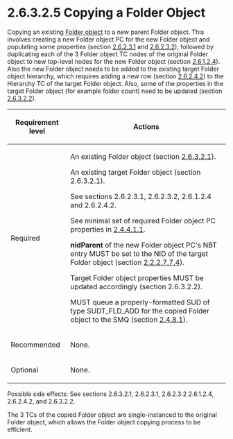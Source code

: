<html dir="LTR" xmlns:mshelp="http://msdn.microsoft.com/mshelp" xmlns:ddue="http://ddue.schemas.microsoft.com/authoring/2003/5" xmlns:xlink="http://www.w3.org/1999/xlink" xmlns:tool="http://www.microsoft.com/tooltip">
    <head>
        <meta http-equiv="Content-Type" content="text/html; CHARSET=utf-8"></meta>
        <meta name="save" content="history"></meta>
        <title>2.6.3.2.5 Copying a Folder Object</title>
        <xml>
            <mshelp:toctitle title="2.6.3.2.5 Copying a Folder Object"></mshelp:toctitle>
            <mshelp:rltitle title="[MS-PST]: Copying a Folder Object"></mshelp:rltitle>
            <mshelp:keyword index="A" term="833a7f7b-163f-4309-a312-3efb6cdfee27"></mshelp:keyword>
            <mshelp:attr name="DCSext.ContentType" value="open specification"></mshelp:attr>
            <mshelp:attr name="AssetID" value="833a7f7b-163f-4309-a312-3efb6cdfee27"></mshelp:attr>
            <mshelp:attr name="TopicType" value="kbRef"></mshelp:attr>
            <mshelp:attr name="DCSext.Title" value="[MS-PST]: Copying a Folder Object" />
        </xml>
    </head>
    <body>
        <div id="header">
            <h1 class="heading">2.6.3.2.5 Copying a Folder Object</h1>
        </div>
        <div id="mainSection">
            <div id="mainBody">
                <div id="allHistory" class="saveHistory"></div>
                <div id="sectionSection0" class="section" name="collapseableSection">
                    

<p>Copying an existing <a href="08220cc9-69b1-4072-a2e7-2a0ff201d505.md#gt_0682daa7-c1b8-419b-8a32-6048833d0b72">Folder object</a> to a new
parent Folder object. This involves creating a new Folder object PC for the new
Folder object and populating some properties (section <a href="1e645de0-2291-457d-8e3b-3ae415a481ce.md">2.6.2.3.1</a> and <a href="06096284-9b6a-41ea-8bf2-6615bee0752e.md">2.6.2.3.2</a>), followed by
duplicating each of the 3 Folder object TC nodes of the original Folder object
to new top-level nodes for the new Folder object (section <a href="9daacaf8-19b2-44ca-ba66-a6ce17cebbf4.md">2.6.1.2.4</a>). Also the new
Folder object needs to be added to the existing target Folder object hierarchy,
which requires adding a new row (section <a href="1a94f596-d840-4f66-824e-af1024fb6944.md">2.6.2.4.2</a>) to the
Hierarchy TC of the target Folder object. Also, some of the properties in the
target Folder object (for example folder count) need to be updated (section <a href="d17234d1-4de9-436e-a412-186b42dd1a8b.md">2.6.3.2.2</a>).</p>

<table>
 <thead>
  <tr>
   <th>
   <p>Requirement level</p>
   </th>
   <th>
   <p>Actions</p>
   </th>
  </tr>
 </thead>
 <tr>
  <td>
  <p>Required</p>
  </td>
  <td>
  <p>An existing Folder object (section <a href="a5c8bcf8-706d-4db2-afc4-1f5cb239dc63.md">2.6.3.2.1</a>).</p>
  <p>An existing target Folder object (section 2.6.3.2.1).</p>
  <p>See sections 2.6.2.3.1, 2.6.2.3.2, 2.6.1.2.4 and
  2.6.2.4.2.</p>
  <p>See minimal set of required Folder object PC
  properties in <a href="ec5b8b40-8b31-4612-88c8-510745f7ae80.md">2.4.4.1.1</a>.</p>
  <p><b>nidParent</b> of the new Folder object PC's NBT
  entry MUST be set to the NID of the target Folder object (section <a href="28fb2116-0998-4485-9844-9711b95603ba.md">2.2.2.7.7.4</a>).</p>
  <p>Target Folder object properties MUST be updated
  accordingly (section 2.6.3.2.2).</p>
  <p>MUST queue a properly-formatted SUD of type SUDT_FLD_ADD
  for the copied Folder object to the SMQ (section <a href="feced5b5-714b-47e1-8ca0-a8aae53c2fe4.md">2.4.8.1</a>).</p>
  </td>
 </tr>
 <tr>
  <td>
  <p>Recommended</p>
  </td>
  <td>
  <p>None.</p>
  </td>
 </tr>
 <tr>
  <td>
  <p>Optional</p>
  </td>
  <td>
  <p>None.</p>
  </td>
 </tr>
</table>

<p>Possible side effects: See sections 2.6.3.2.1, 2.6.2.3.1,
2.6.2.3.2 2.6.1.2.4, 2.6.2.4.2, and 2.6.3.2.2.</p>

<p>The 3 TCs of the copied Folder object are single-instanced
to the original Folder object, which allows the Folder object copying process
to be efficient.</p>
                </div>
            </div>
        </div>
    </body>
</html>